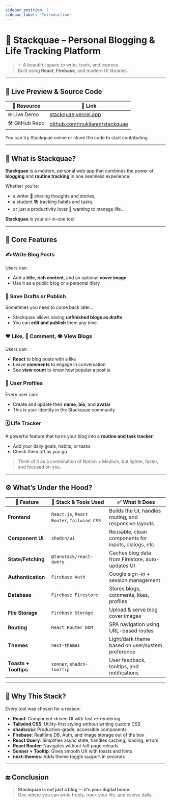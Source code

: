 ```yaml
---
sidebar_position: 1
sidebar_label: 'Introduction'
---
```


# 🚀 Stackquae – Personal Blogging & Life Tracking Platform


> ✨ A beautiful space to write, track, and express.  
> Built using **React**, **Firebase**, and modern UI libraries.

---

## 🔗 Live Preview & Source Code

| 🔗 Resource     | 📍 Link                                                             |
|----------------|----------------------------------------------------------------------|
| 🌐 Live Demo    | [stackquae.vercel.app](https://stack-q-fo98.vercel.app/) |
| 🛠 GitHub Repo  | [github.com/mukilanm/stackquae](https://github.com/mukilanmoorthy/stack_q.git) |

You can try Stackquae online or clone the code to start contributing.

---

## 👋 What is Stackquae?

**Stackquae** is a modern, personal web app that combines the power of **blogging** and **routine tracking** in one seamless experience.

Whether you're:
- a writer 📝 sharing thoughts and stories,
- a student 📚 tracking habits and tasks,
- or just a productivity lover 🧠 wanting to manage life...

**Stackquae** is your all-in-one tool.

---

## 🌟 Core Features

### ✍️ Write Blog Posts
Users can:
- Add a **title**, **rich content**, and an optional **cover image**
- Use it as a public blog or a personal diary

### 💾 Save Drafts or Publish
Sometimes you need to come back later...
- Stackquae allows saving **unfinished blogs as drafts**
- You can **edit and publish** them any time

### ❤️ Like, 💬 Comment, 👁️ View Blogs
Users can:
- **React** to blog posts with a like
- Leave **comments** to engage in conversation
- See **view count** to know how popular a post is

### 👤 User Profiles
Every user can:
- Create and update their **name**, **bio**, and **avatar**
- This is your identity in the Stackquae community

### 🗓️ Life Tracker
A powerful feature that turns your blog into a **routine and task tracker**:
- Add your daily goals, habits, or tasks
- Check them off as you go

> Think of it as a combination of Notion + Medium, but lighter, faster, and focused on you.

---

## ⚙️ What’s Under the Hood?

| 🔧 Feature              | 🧪 Stack & Tools Used                           | ✅ What It Does                                                  |
|------------------------|-------------------------------------------------|------------------------------------------------------------------|
| **Frontend**           | `React.js`, `React Router`, `Tailwind CSS`     | Builds the UI, handles routing, and responsive layouts           |
| **Component UI**       | `shadcn/ui`                                     | Reusable, clean components for inputs, dialogs, etc.             |
| **State/Fetching**     | `@tanstack/react-query`                        | Caches blog data from Firestore, auto-updates UI                 |
| **Authentication**     | `Firebase Auth`                                 | Google sign-in + session management                              |
| **Database**           | `Firebase Firestore`                           | Stores blogs, comments, likes, profiles                          |
| **File Storage**       | `Firebase Storage`                              | Upload & serve blog cover images                                 |
| **Routing**            | `React Router DOM`                              | SPA navigation using URL-based routes                            |
| **Themes**             | `next-themes`                                   | Light/dark theme based on user/system preference                 |
| **Toasts + Tooltips**  | `sonner`, `shadcn-tooltip`                     | User feedback, tooltips, and notifications                       |

---

## 🤔 Why This Stack?

Every tool was chosen for a reason:

- **React**: Component-driven UI with fast re-rendering
- **Tailwind CSS**: Utility-first styling without writing custom CSS
- **shadcn/ui**: Production-grade, accessible components
- **Firebase**: Realtime DB, Auth, and image storage out of the box
- **React Query**: Simplifies async state, handles caching, loading, errors
- **React Router**: Navigates without full-page reloads
- **Sonner + Tooltip**: Gives smooth UX with toasts and hints
- **next-themes**: Adds theme toggle support in seconds

---

## 🔚 Conclusion

> **Stackquae is not just a blog — it’s your digital home.**  
> One where you can write freely, track your life, and evolve daily.

